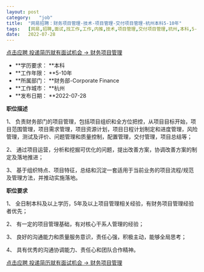 ```yaml
---
layout:	post
category:	"job"
title:	"网易招聘：财务项目管理-技术-项目管理-交付项目管理-杭州本科5-10年"
tags:	[网易,招聘,面试,找工作,工作,内推,技术,项目管理,交付项目管理,杭州,本科,5-10年]
date:	2022-07-28
---
```


[点击应聘 投递简历就有面试机会 ->  财务项目管理](http://mobile.bole.netease.com/bole/boleDetail?id=41674&employeeId=346f03c3cda5f04c&key=all)



- **学历要求： **本科
- **工作年限： **5-10年
- **所属部门： **财务部-Corporate Finance
- **工作城市： **杭州
- **发布日期： **2022-07-28



**职位描述**

1、	负责财务部门的项目管理，包括项目组织和全方位把控，从项目目标开始，项目范围管理，项目需求管理，项目资源计划，项目日程计划制定和进度管理，风险管理，测试及评价、问题管理和质量控制，配置管理，交付管理，项目总结等；

2、	通过项目运营，分析和挖掘可优化的问题，提出改善方案，协调改善方案的制定及落地推进；

3、	基于组织特点、项目特征，总结和沉淀一套适用于当前业务的项目流程/规范及管理方法，并推动实施落地。 



**职位要求**

1、	全日制本科及以上学历，5年及以上项目管理相关经验，有财务项目管理经验者优先；

2、	有一定的项目管理基础，有对核心干系人管理的经验；

3、	良好的沟通能力和质量服务意识，责任心强，积极主动，能够全局思考；

4、  具有优秀的沟通协调能力、责任心和团队合作精神。



[点击应聘 投递简历就有面试机会 ->  财务项目管理](http://mobile.bole.netease.com/bole/boleDetail?id=41674&employeeId=346f03c3cda5f04c&key=all)